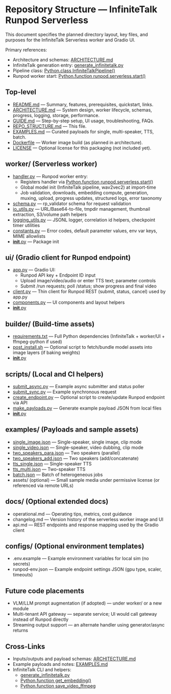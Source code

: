 # Repository Structure — InfiniteTalk Runpod Serverless

This document specifies the planned directory layout, key files, and purposes for the InfiniteTalk Serverless worker and Gradio UI.

Primary references:
- Architecture and schemas: [ARCHITECTURE.md](ARCHITECTURE.md)
- InfiniteTalk generation entry: [generate_infinitetalk.py](InfiniteTalk-main/generate_infinitetalk.py)
- Pipeline class: [Python.class InfiniteTalkPipeline()](InfiniteTalk-main/wan/multitalk.py:108)
- Runpod worker start: [Python.function runpod.serverless.start()](runpod-python-main/runpod/serverless/__init__.py:136)


## Top-level

- [README.md](README.md) — Summary, features, prerequisites, quickstart, links.
- [ARCHITECTURE.md](ARCHITECTURE.md) — System design, worker lifecycle, schemas, progress, logging, storage, performance.
- [GUIDE.md](GUIDE.md) — Step-by-step setup, UI usage, troubleshooting, FAQs.
- [REPO_STRUCTURE.md](REPO_STRUCTURE.md) — This file.
- [EXAMPLES.md](EXAMPLES.md) — Curated payloads for single, multi-speaker, TTS, batch.
- [Dockerfile](InfiniteTalk_Runpod_Serverless/Dockerfile) — Worker image build (as planned in architecture).
- [LICENSE](InfiniteTalk_Runpod_Serverless/LICENSE) — Optional license for this packaging (not included yet).


## worker/ (Serverless worker)

- [handler.py](InfiniteTalk_Runpod_Serverless/worker/handler.py) — Runpod worker entry:
  - Registers handler via [Python.function runpod.serverless.start()](runpod-python-main/runpod/serverless/__init__.py:136)
  - Global model init (InfiniteTalk pipeline, wav2vec2) at import-time
  - Job validation, downloads, embedding compute, generation, muxing, upload, progress updates, structured logs, error taxonomy
- [schema.py](InfiniteTalk_Runpod_Serverless/worker/schema.py) — rp_validator schema for request validation
- [io_utils.py](InfiniteTalk_Runpod_Serverless/worker/io_utils.py) — URL/Base64-to-file, tmpdir management, thumbnail extraction, S3/volume path helpers
- [logging_utils.py](InfiniteTalk_Runpod_Serverless/worker/logging_utils.py) — JSONL logger, correlation id helpers, checkpoint timer utilities
- [constants.py](InfiniteTalk_Runpod_Serverless/worker/constants.py) — Error codes, default parameter values, env var keys, MIME allowlists
- [__init__.py](InfiniteTalk_Runpod_Serverless/worker/__init__.py) — Package init


## ui/ (Gradio client for Runpod endpoint)

- [app.py](InfiniteTalk_Runpod_Serverless/ui/app.py) — Gradio UI:
  - Runpod API key + Endpoint ID input
  - Upload image/video/audio or enter TTS text; parameter controls
  - Submit /run requests; poll /status; show progress and final video
- [client.py](InfiniteTalk_Runpod_Serverless/ui/client.py) — Thin client for Runpod REST (submit, status, cancel) used by app.py
- [components.py](InfiniteTalk_Runpod_Serverless/ui/components.py) — UI components and layout helpers
- [__init__.py](InfiniteTalk_Runpod_Serverless/ui/__init__.py)


## builder/ (Build-time assets)

- [requirements.txt](InfiniteTalk_Runpod_Serverless/builder/requirements.txt) — Full Python dependencies (InfiniteTalk + worker/UI + ffmpeg-python if used)
- [post_install.sh](InfiniteTalk_Runpod_Serverless/builder/post_install.sh) — Optional script to fetch/bundle model assets into image layers (if baking weights)
- [__init__.py](InfiniteTalk_Runpod_Serverless/builder/__init__.py)


## scripts/ (Local and CI helpers)

- [submit_async.py](InfiniteTalk_Runpod_Serverless/scripts/submit_async.py) — Example async submitter and status poller
- [submit_sync.py](InfiniteTalk_Runpod_Serverless/scripts/submit_sync.py) — Example synchronous request
- [create_endpoint.py](InfiniteTalk_Runpod_Serverless/scripts/create_endpoint.py) — Optional script to create/update Runpod endpoint via API
- [make_payloads.py](InfiniteTalk_Runpod_Serverless/scripts/make_payloads.py) — Generate example payload JSON from local files
- [__init__.py](InfiniteTalk_Runpod_Serverless/scripts/__init__.py)


## examples/ (Payloads and sample assets)

- [single_image.json](InfiniteTalk_Runpod_Serverless/examples/single_image.json) — Single-speaker, single image, clip mode
- [single_video.json](InfiniteTalk_Runpod_Serverless/examples/single_video.json) — Single-speaker, video dubbing, clip mode
- [two_speakers_para.json](InfiniteTalk_Runpod_Serverless/examples/two_speakers_para.json) — Two speakers (parallel)
- [two_speakers_add.json](InfiniteTalk_Runpod_Serverless/examples/two_speakers_add.json) — Two speakers (add/concatenate)
- [tts_single.json](InfiniteTalk_Runpod_Serverless/examples/tts_single.json) — Single-speaker TTS
- [tts_multi.json](InfiniteTalk_Runpod_Serverless/examples/tts_multi.json) — Two-speaker TTS
- [batch.json](InfiniteTalk_Runpod_Serverless/examples/batch.json) — Batch of heterogeneous jobs
- assets/ (optional) — Small sample media under permissive license (or referenced via remote URLs)


## docs/ (Optional extended docs)

- operational.md — Operating tips, metrics, cost guidance
- changelog.md — Version history of the serverless worker image and UI
- api.md — REST endpoints and response mapping used by the Gradio client


## configs/ (Optional environment templates)

- .env.example — Example environment variables for local sim (no secrets)
- runpod-env.json — Example endpoint settings JSON (gpu type, scaler, timeouts)


## Future code placements

- VLM/LLM prompt augmentation (if adopted) — under worker/ or a new module
- Multi-tenant API gateway — separate service; UI would call gateway instead of Runpod directly
- Streaming output support — an alternate handler using generator/async returns


## Cross-Links

- Inputs/outputs and payload schemas: [ARCHITECTURE.md](ARCHITECTURE.md)
- Example payloads and notes: [EXAMPLES.md](EXAMPLES.md)
- InfiniteTalk CLI and helpers:
  - [generate_infinitetalk.py](InfiniteTalk-main/generate_infinitetalk.py)
  - [Python.function get_embedding()](InfiniteTalk-main/generate_infinitetalk.py:323)
  - [Python.function save_video_ffmpeg](InfiniteTalk-main/wan/utils/multitalk_utils.py:1)